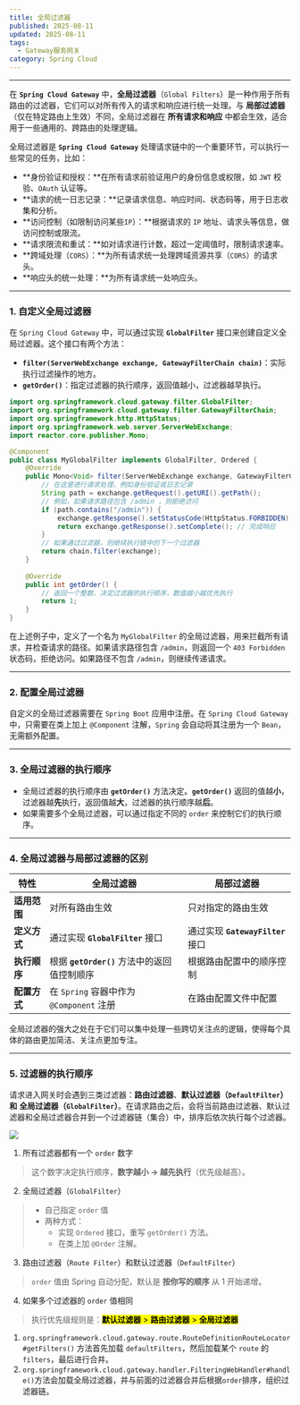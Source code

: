 ```yaml
---
title: 全局过滤器
published: 2025-08-11
updated: 2025-08-11
tags:
  - Gateway服务网关
category: Spring Cloud
---
```

---
在 **`Spring Cloud Gateway`** 中，**全局过滤器**（`Global Filters`）是一种作用于所有路由的过滤器，它们可以对所有传入的请求和响应进行统一处理。与 **局部过滤器**（仅在特定路由上生效）不同，全局过滤器在 **所有请求和响应** 中都会生效，适合用于一些通用的、跨路由的处理逻辑。

全局过滤器是 **`Spring Cloud Gateway`** 处理请求链中的一个重要环节，可以执行一些常见的任务，比如：

- **身份验证和授权：**在所有请求前验证用户的身份信息或权限，如 `JWT` 校验、`OAuth` 认证等。
- **请求的统一日志记录：**记录请求信息、响应时间、状态码等，用于日志收集和分析。
- **访问控制（如限制访问某些`IP`）：**根据请求的 `IP` 地址、请求头等信息，做访问控制或限流。
- **请求限流和重试：**如对请求进行计数，超过一定阈值时，限制请求速率。
- **跨域处理（`CORS`）：**为所有请求统一处理跨域资源共享（`CORS`）的请求头。
- **响应头的统一处理：**为所有请求统一处响应头。

---


### 1. 自定义全局过滤器

在 `Spring Cloud Gateway` 中，可以通过实现 **`GlobalFilter`** 接口来创建自定义全局过滤器。这个接口有两个方法：

- **`filter(ServerWebExchange exchange, GatewayFilterChain chain)`**：实际执行过滤操作的地方。
- **`getOrder()`**：指定过滤器的执行顺序，返回值越小，过滤器越早执行。

```java
import org.springframework.cloud.gateway.filter.GlobalFilter;
import org.springframework.cloud.gateway.filter.GatewayFilterChain;
import org.springframework.http.HttpStatus;  
import org.springframework.web.server.ServerWebExchange;
import reactor.core.publisher.Mono;  

@Component  
public class MyGlobalFilter implements GlobalFilter, Ordered {
    @Override  
    public Mono<Void> filter(ServerWebExchange exchange, GatewayFilterChain chain) {
        // 在这里进行请求处理，例如身份验证或日志记录 
        String path = exchange.getRequest().getURI().getPath();
        // 例如，如果请求路径包含 /admin ，则拒绝访问
        if (path.contains("/admin")) {
            exchange.getResponse().setStatusCode(HttpStatus.FORBIDDEN);
            return exchange.getResponse().setComplete(); // 完成响应
        }
        // 如果通过过滤器，则继续执行链中的下一个过滤器
        return chain.filter(exchange);
    }
    
    @Override
    public int getOrder() {
        // 返回一个整数，决定过滤器的执行顺序，数值越小越优先执行
        return 1;
    }
}
```

在上述例子中，定义了一个名为 `MyGlobalFilter` 的全局过滤器，用来拦截所有请求，并检查请求的路径。如果请求路径包含 `/admin`，则返回一个 `403 Forbidden` 状态码，拒绝访问。如果路径不包含 `/admin`，则继续传递请求。

---

### 2. **配置全局过滤器**

自定义的全局过滤器需要在 `Spring Boot` 应用中注册。在 `Spring Cloud Gateway` 中，只需要在类上加上 `@Component` 注解，`Spring` 会自动将其注册为一个 `Bean`，无需额外配置。

---

### 3. **全局过滤器的执行顺序**

- 全局过滤器的执行顺序由 **`getOrder()`** 方法决定。**`getOrder()`** 返回的值越**小**，过滤器越**先**执行，返回值越**大**，过滤器的执行顺序越**后**。
- 如果需要多个全局过滤器，可以通过指定不同的 `order` 来控制它们的执行顺序。

---

### 4. **全局过滤器与局部过滤器的区别**

| **特性**   | **全局过滤器**                        | **局部过滤器**                   |
| -------- | -------------------------------- | --------------------------- |
| **适用范围** | 对所有路由生效                          | 只对指定的路由生效                   |
| **定义方式** | 通过实现 **`GlobalFilter`** 接口       | 通过实现 **`GatewayFilter`** 接口 |
| **执行顺序** | 根据 **`getOrder()`** 方法中的返回值控制顺序  | 根据路由配置中的顺序控制                |
| **配置方式** | 在 `Spring` 容器中作为 `@Component` 注册 | 在路由配置文件中配置                  |

全局过滤器的强大之处在于它们可以集中处理一些跨切关注点的逻辑，使得每个具体的路由更加简洁、关注点更加专注。

---


### 5. 过滤器的执行顺序

请求进入网关时会遇到三类过滤器：**路由过滤器**、**默认过滤器（`DefaultFilter`）和** **全局过滤器（`GlobalFilter`）**。在请求路由之后，会将当前路由过滤器、默认过滤器和全局过滤器合并到一个过滤器链（集合）中，排序后依次执行每个过滤器。

![](https://cdn.nlark.com/yuque/0/2025/jpeg/43007687/1735811112435-e4c5f373-6456-4017-8241-40b9f64ce449.jpeg)

1. 所有过滤器都有一个 `order` 数字
> 这个数字决定执行顺序，**数字越小 → 越先执行**（优先级越高）。

2. 全局过滤器（`GlobalFilter`）
> - 自己指定 `order` 值
> - 两种方式：
> 	- 实现 `Ordered` 接口，重写 `getOrder()` 方法。
> 	- 在类上加 `@Order` 注解。

3. 路由过滤器（`Route Filter`）和默认过滤器（`DefaultFilter`）
> `order` 值由 Spring 自动分配，默认是 **按你写的顺序** 从 1 开始递增。

4. 如果多个过滤器的 `order` 值相同
> 执行优先级规则是：<mark>**默认过滤器**  >  **路由过滤器**  >  **全局过滤器**</mark>


1. `org.springframework.cloud.gateway.route.RouteDefinitionRouteLocator#getFilters()` 方法首先加载 `defaultFilters`，然后加载某个 `route` 的 `filters`，最后进行合并。
2. `org.springframework.cloud.gateway.handler.FilteringWebHandler#handle()`方法会加载全局过滤器，并与前面的过滤器合并后根据`order`排序，组织过滤器链。